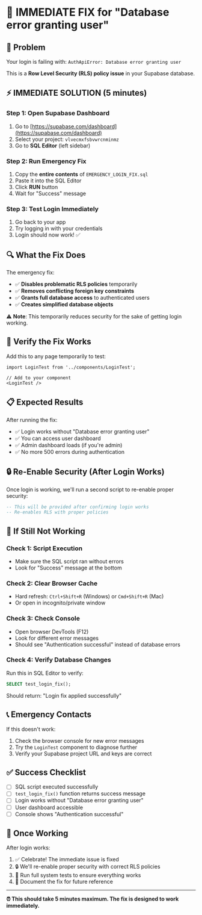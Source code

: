 # 🚨 IMMEDIATE FIX for "Database error granting user"

## 🎯 Problem
Your login is failing with: `AuthApiError: Database error granting user`

This is a **Row Level Security (RLS) policy issue** in your Supabase database.

## ⚡ IMMEDIATE SOLUTION (5 minutes)

### Step 1: Open Supabase Dashboard
1. Go to [https://supabase.com/dashboard](https://supabase.com/dashboard)
2. Select your project: `vlvecmxfsbvwrcnminmz`
3. Go to **SQL Editor** (left sidebar)

### Step 2: Run Emergency Fix
1. Copy the **entire contents** of `EMERGENCY_LOGIN_FIX.sql`
2. Paste it into the SQL Editor
3. Click **RUN** button
4. Wait for "Success" message

### Step 3: Test Login Immediately
1. Go back to your app
2. Try logging in with your credentials
3. Login should now work! ✅

## 🔍 What the Fix Does

The emergency fix:
- ✅ **Disables problematic RLS policies** temporarily
- ✅ **Removes conflicting foreign key constraints**
- ✅ **Grants full database access** to authenticated users
- ✅ **Creates simplified database objects**

⚠️ **Note**: This temporarily reduces security for the sake of getting login working.

## 🧪 Verify the Fix Works

Add this to any page temporarily to test:

```tsx
import LoginTest from '../components/LoginTest';

// Add to your component
<LoginTest />
```

## 📋 Expected Results

After running the fix:
- ✅ Login works without "Database error granting user"
- ✅ You can access user dashboard
- ✅ Admin dashboard loads (if you're admin)
- ✅ No more 500 errors during authentication

## 🔒 Re-Enable Security (After Login Works)

Once login is working, we'll run a second script to re-enable proper security:

```sql
-- This will be provided after confirming login works
-- Re-enables RLS with proper policies
```

## 🚨 If Still Not Working

### Check 1: Script Execution
- Make sure the SQL script ran without errors
- Look for "Success" message at the bottom

### Check 2: Clear Browser Cache
- Hard refresh: `Ctrl+Shift+R` (Windows) or `Cmd+Shift+R` (Mac)
- Or open in incognito/private window

### Check 3: Check Console
- Open browser DevTools (F12)
- Look for different error messages
- Should see "Authentication successful" instead of database errors

### Check 4: Verify Database Changes
Run this in SQL Editor to verify:
```sql
SELECT test_login_fix();
```
Should return: "Login fix applied successfully"

## 📞 Emergency Contacts

If this doesn't work:
1. Check the browser console for new error messages
2. Try the `LoginTest` component to diagnose further
3. Verify your Supabase project URL and keys are correct

## ✅ Success Checklist

- [ ] SQL script executed successfully
- [ ] `test_login_fix()` function returns success message
- [ ] Login works without "Database error granting user"
- [ ] User dashboard accessible
- [ ] Console shows "Authentication successful"

## 🎉 Once Working

After login works:
1. ✅ Celebrate! The immediate issue is fixed
2. 🔒 We'll re-enable proper security with correct RLS policies
3. 🧪 Run full system tests to ensure everything works
4. 📝 Document the fix for future reference

---

**⏰ This should take 5 minutes maximum. The fix is designed to work immediately.**